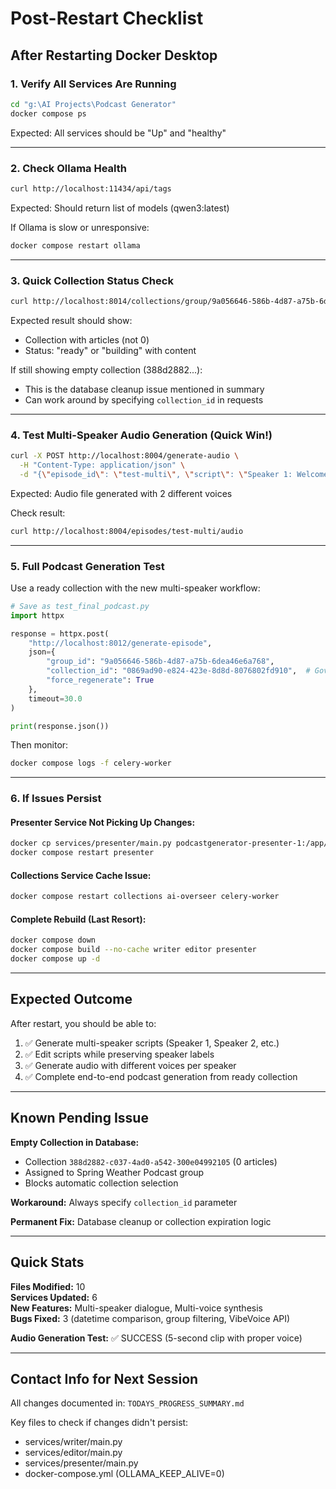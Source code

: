 # Post-Restart Checklist

## After Restarting Docker Desktop

### 1. Verify All Services Are Running
```bash
cd "g:\AI Projects\Podcast Generator"
docker compose ps
```

Expected: All services should be "Up" and "healthy"

---

### 2. Check Ollama Health
```bash
curl http://localhost:11434/api/tags
```

Expected: Should return list of models (qwen3:latest)

If Ollama is slow or unresponsive:
```bash
docker compose restart ollama
```

---

### 3. Quick Collection Status Check
```bash
curl http://localhost:8014/collections/group/9a056646-586b-4d87-a75b-6dea46e6a768/active
```

Expected result should show:
- Collection with articles (not 0)
- Status: "ready" or "building" with content

If still showing empty collection (388d2882...):
- This is the database cleanup issue mentioned in summary
- Can work around by specifying `collection_id` in requests

---

### 4. Test Multi-Speaker Audio Generation (Quick Win!)
```bash
curl -X POST http://localhost:8004/generate-audio \
  -H "Content-Type: application/json" \
  -d "{\"episode_id\": \"test-multi\", \"script\": \"Speaker 1: Welcome to the show!\nSpeaker 2: Thanks for having me!\nSpeaker 1: Let's dive in!\"}"
```

Expected: Audio file generated with 2 different voices

Check result:
```bash
curl http://localhost:8004/episodes/test-multi/audio
```

---

### 5. Full Podcast Generation Test

Use a ready collection with the new multi-speaker workflow:

```python
# Save as test_final_podcast.py
import httpx

response = httpx.post(
    "http://localhost:8012/generate-episode",
    json={
        "group_id": "9a056646-586b-4d87-a75b-6dea46e6a768",
        "collection_id": "0869ad90-e824-423e-8d8d-8076802fd910",  # Government Shutdown collection
        "force_regenerate": True
    },
    timeout=30.0
)

print(response.json())
```

Then monitor:
```bash
docker compose logs -f celery-worker
```

---

### 6. If Issues Persist

#### Presenter Service Not Picking Up Changes:
```bash
docker cp services/presenter/main.py podcastgenerator-presenter-1:/app/main.py
docker compose restart presenter
```

#### Collections Service Cache Issue:
```bash
docker compose restart collections ai-overseer celery-worker
```

#### Complete Rebuild (Last Resort):
```bash
docker compose down
docker compose build --no-cache writer editor presenter
docker compose up -d
```

---

## Expected Outcome

After restart, you should be able to:

1. ✅ Generate multi-speaker scripts (Speaker 1, Speaker 2, etc.)
2. ✅ Edit scripts while preserving speaker labels
3. ✅ Generate audio with different voices per speaker
4. ✅ Complete end-to-end podcast generation from ready collection

---

## Known Pending Issue

**Empty Collection in Database:**
- Collection `388d2882-c037-4ad0-a542-300e04992105` (0 articles)
- Assigned to Spring Weather Podcast group
- Blocks automatic collection selection

**Workaround:** Always specify `collection_id` parameter

**Permanent Fix:** Database cleanup or collection expiration logic

---

## Quick Stats

**Files Modified:** 10  
**Services Updated:** 6  
**New Features:** Multi-speaker dialogue, Multi-voice synthesis  
**Bugs Fixed:** 3 (datetime comparison, group filtering, VibeVoice API)  

**Audio Generation Test:** ✅ SUCCESS (5-second clip with proper voice)

---

## Contact Info for Next Session

All changes documented in: `TODAYS_PROGRESS_SUMMARY.md`

Key files to check if changes didn't persist:
- services/writer/main.py
- services/editor/main.py  
- services/presenter/main.py
- docker-compose.yml (OLLAMA_KEEP_ALIVE=0)


